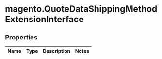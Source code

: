 # magento.QuoteDataShippingMethodExtensionInterface

## Properties
Name | Type | Description | Notes
------------ | ------------- | ------------- | -------------


